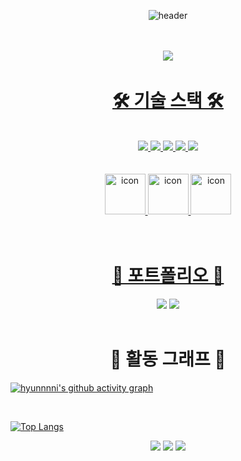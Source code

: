 <div align="center">
  
  ![header](https://capsule-render.vercel.app/api?type=Venom&color=AAF0D1&height=150&section=header&text=🧁Hello!welcome%20hyun's%20github🧁&desc=🤸‍♀️어서오세요%20경현이의%20깃허브입니다🤸‍♀️&fontColor=FFE4E1&fontSize=50&descSize=30&animation=fadeIn&fontAlignY=55&&descAlignY=90)

<br>
<br>
<a href="https://github.com/hyunnnni"><img src="https://hits.seeyoufarm.com/api/count/incr/badge.svg?url=https%3A%2F%2Fgithub.com%2Fsoyeon207&count_bg=%23000000&title_bg=%23000000&icon=github.svg&icon_color=%23E7E7E7&title=GitHub&edge_flat=false)"/></a> <a href="https://solved.ac/whkakrkr">

<br>

<h1>🛠 기술 스택 🛠</h1>

<br>

<img src="https://img.shields.io/badge/Github-black?style=flat-square&logo=github&logoColor=#9B9B9B"/> 
<img src="https://img.shields.io/badge/Spring Boot-green?style=flat-square&logo=Springboot&logoColor=CC6699"/> 
<img src="https://img.shields.io/badge/JAVA-yellow?style=flat-square&logo=IntelliJidea&logoColor=000000"/> 
<img src="https://img.shields.io/badge/MySQL-blue?style=flat-square&logo=MariaDB&logoColor=000000"/> 
<img src="https://img.shields.io/badge/Gradle-gray?style=flat-square&logo=gradle&logoColor=#24A47F"/>


<br>
<br>
<br>

<img src="https://techstack-generator.vercel.app/github-icon.svg" alt="icon" width="65" height="65" />
<img src="https://techstack-generator.vercel.app/java-icon.svg" alt="icon" width="65" height="65" />
<img src="https://techstack-generator.vercel.app/mysql-icon.svg" alt="icon" width="65" height="65" />

<br>
<br>
<br>

<h1>💭 포트폴리오 💭</h1>
<a href="https://remarkable-wind-488.notion.site/4ac99da6cc37445fa0518804dbdf6c14?pvs=4" target="_blank"><img src="https://img.shields.io/badge/notion-000000?style=for-the-badge&logo=notion&logoColor=ffffff"/></a>
<a href="https://www.canva.com/design/DAF9ggg7h2w/_0WbW9wlcQG2dYhqVAocJg/view?utm_content=DAF9ggg7h2w&utm_campaign=designshare&utm_medium=link&utm_source=editor" target="_blank"><img src="https://img.shields.io/badge/portfolio-ADD8E6?style=for-the-badge&logo=MicrosoftPowerPoint&logoColor=ffffff"/></a>

<br>
<br>

  
<h1>📃 활동 그래프 📃</h1>

</div>

[![hyunnnni's github activity graph](https://github-readme-activity-graph.vercel.app/graph?username=hyunnnni&theme=Default)](https://github.com/hyunnnni/github-readme-activity-graph)

<br>

[![Top Langs](https://github-readme-stats.vercel.app/api/top-langs/?username=hyunnnni&layout=compact)](https://github.com/hyunnnni/github-readme-stats)

<div align="center">
  
![](http://github-profile-summary-cards.vercel.app/api/cards/profile-details?username=hyunnnni&theme=graywhite)
![](http://github-profile-summary-cards.vercel.app/api/cards/stats?username=hyunnnni&theme=graywhite)
![](http://github-profile-summary-cards.vercel.app/api/cards/productive-time?username=hyunnnni&theme=graywhite&utcOffset=8)

<!-- [![Solved.ac](http://mazassumnida.wtf/api/generate_badge?boj=wruoma)](https://solved.ac/wruoma) -->


<!--
**hyunnnni/hyunnnni** is a ✨ _special_ ✨ repository because its `README.md` (this file) appears on your GitHub profile.
Here are some ideas to get you started:

- 🔭 I’m currently working on ...
- 🌱 I’m currently learning ...
- 👯 I’m looking to collaborate on ...
- 🤔 I’m looking for help with ...
- 💬 Ask me about ...
- 📫 How to reach me: ...
- 😄 Pronouns: ...
- ⚡ Fun fact: ...
&fontSize=폰트크기&animation=애니메이션효과종류&fontAlignY=글씨상하정렬
-->
